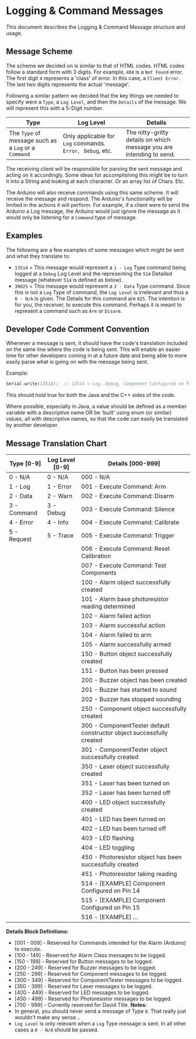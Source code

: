 Logging & Command Messages
==========================
This document describes the Logging & Command Message structure and usage.

Message Scheme
--------------
The scheme we decided on is similar to that of HTML codes. HTML codes follow a standard form with 3 digits. For example, `404` is a `Not Found` error. The first digit `4` represents a 'class' of error. In this case, a `Client Error`. The last two digits represents the actual 'message'.

Following a similar pattern we decided that the key things we needed to specify were a `Type`, a `Log Level`, and then the `Details` of the message. We will represent this with a 5-Digit number.

| Type | Log Level | Details |
| ---- | --------- | ------- |
| The `Type` of message such as a `Log` or a `Command` | Only applicable for `Log` commands. `Error`, ` Debug`, etc. | The nitty-gritty details on which message you are intending to send. |

The receiving client will be responsible for parsing the sent message and acting on it accordingly. Some ideas for accomplishing this might be to turn it into a String and looking at each character. Or an array list of Chars. Etc.

The Arduino will also receive commands using this same scheme. It will receive the message and respond. The Arduino's functionality will be limited in the actions it will perform. For example, if a client were to send the Arduino a Log message, the Arduino would just ignore the message as it would only be listening for a `Command` type of message.


Examples
--------
The following are a few examples of some messages which might be sent and what they translate to:
* `13514` = This message would represent a `1 - Log` Type command being logged at a `Debug` Log Level and the representing the `514` Detailed message (whatever `514` is defined as below).
* `30025` = This message would represent a `3 - Data` Type command. Since this is not a `Log` Type of command, the `Log Level` is irrelevant and thus a `0 - N/A` is given. The Details for this command are `025`. The intention is for you, the receiver, to execute this command. Perhaps it is meant to represent a command such as `Arm` or `Disarm`.


Developer Code Comment Convention
---------------------------------
Whenever a message is sent, it should have the code's translation included on the same line where the code is being sent. This will enable an easier time for other developers coming in at a future date and being able to more easily parse what is going on with the message being sent.

Example:
```c++
Serial.write(13514);  // 13514 = Log, Debug, Component Configured on Pin 14
```
This should hold true for both the Java and the C++ sides of the code.

Where possible, especially in Java, a value should be defined as a member variable with a descriptive name OR be 'built' using enum (or similar) values, all with descriptive names, so that the code can easily be translated by another developer.


Message Translation Chart
-------------------------
| Type [0-9] | Log Level  [0-9] | Details  [000-999] |
| ----------- | ---------------- | ------------------- |
| 0 - N/A     | 0 - N/A          | 000 - N/A            |
| 1 - Log     | 1 - Error        | 001 - Execute Command: Arm |
| 2 - Data    | 2 - Warn         | 002 - Execute Command: Disarm |
| 3 - Command | 3 - Debug        | 003 - Execute Command: Silence |
| 4 - Error   | 4 - Info         | 004 - Execute Command: Calibrate |
| 5 - Request | 5 - Trace        | 005 - Execute Command: Trigger |
|             |                  | 006 - Execute Command: Reset Calibration |
|             |                  | 007 - Execute Command: Test Components |
|             |                  | 100 - Alarm object successfully created |
|             |                  | 101 - Alarm base photoresistor reading determined
|             |                  | 102 - Alarm failed action
|             |                  | 103 - Alarm successful action
|             |                  | 104 - Alarm failed to arm
|             |                  | 105 - Alarm successfully armed
|             |                  | 150 - Button object successfully created
|             |                  | 151 - Button has been pressed
|             |                  | 200 - Buzzer object has been created
|             |                  | 201 - Buzzer has started to sound
|             |                  | 202 - Buzzer has stopped sounding
|             |                  | 250 - Component object successfully created
|             |                  | 300 - ComponentTester default constructor object successfully created
|             |                  | 301 - ComponentTester object successfully created
|             |                  | 350 - Laser object successfully created
|             |                  | 351 - Laser has been turned on
|             |                  | 352 - Laser has been turned off
|             |                  | 400 - LED object successfully created
|             |                  | 401 - LED has been turned on
|             |                  | 402 - LED has been turned off
|             |                  | 403 - LED flashing
|             |                  | 404 - LED toggling
|             |                  | 450 - Photoresistor object has been successfully created
|             |                  | 451 - Photoresistor taking reading
|             |                  | 514 - [EXAMPLE] Component Configured on Pin 14 |
|             |                  | 515 - [EXAMPLE] Component Configured on Pin 15 |
|             |                  | 516 - [EXAMPLE] ... |

**Details Block Definitions:**
* [001 - 009] - Reserved for Commands intended for the Alarm (Arduino) to execute.
* [100 - 149] - Reserved for Alarm Class messages to be logged.
* [150 - 199] - Reserved for Button messages to be logged.
* [200 - 249] - Reserved for Buzzer messages to be logged.
* [250 - 299] - Reserved for Component messages to be logged.
* [300 - 349] - Reserved for ComponentTester messages to be logged.
* [350 - 399] - Reserved for Laser messages to be logged.
* [400 - 449] - Reserved for LED messages to be logged.
* [450 - 499] - Reserved for Photoresistor messages to be logged.
* [700 - 999] - Currently reserved for David Tille.
**Notes:**
* In general, you should never send a message of Type `0`. That really just wouldn't make any sense...
* `Log Level` is only relevant when a `Log` Type message is sent. In all other cases a `0 - N/A` should be passed.
